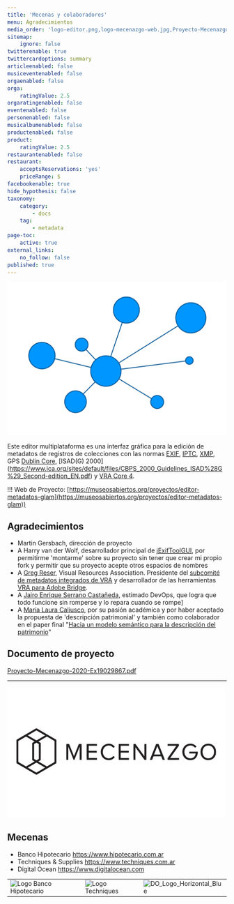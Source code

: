 ```yaml
---
title: 'Mecenas y colaboradores'
menu: Agradecimientos
media_order: 'logo-editor.png,logo-mecenazgo-web.jpg,Proyecto-Mecenazgo-2020-Ex19029867.pdf'
sitemap:
    ignore: false
twitterenable: true
twittercardoptions: summary
articleenabled: false
musiceventenabled: false
orgaenabled: false
orga:
    ratingValue: 2.5
orgaratingenabled: false
eventenabled: false
personenabled: false
musicalbumenabled: false
productenabled: false
product:
    ratingValue: 2.5
restaurantenabled: false
restaurant:
    acceptsReservations: 'yes'
    priceRange: $
facebookenable: true
hide_hypothesis: false
taxonomy:
    category:
        - docs
    tag:
        - metadata
page-toc:
    active: true
external_links:
    no_follow: false
published: true
---
```


![Editor de metadatos para la descripción archivística](logo-editor.png?resize=400,200) 

Este editor multiplataforma es una interfaz gráfica para la edición de metadatos de registros de colecciones con las normas [EXIF](https://docs.fileformat.com/image/exif/), [IPTC](https://iptc.org/standards/photo-metadata/), [XMP](https://www.adobe.com/products/xmp.html), GPS [Dublin Core](https://dublincore.org/specifications/dublin-core/), [ISAD(G) 2000] (https://www.ica.org/sites/default/files/CBPS_2000_Guidelines_ISAD%28G%29_Second-edition_EN.pdf) y [VRA Core 4](https://core.vraweb.org/index.html).


!!!  Web de Proyecto:  [https://museosabiertos.org/proyectos/editor-metadatos-glam](https://museosabiertos.org/proyectos/editor-metadatos-glam))




## Agradecimientos
* Martin Gersbach, dirección de proyecto
* A Harry van der Wolf, desarrollador principal de [jExifToolGUI](https://github.com/hvdwolf/jExifToolGUI), por permitirme 'montarme' sobre su proyecto sin tener que crear mi propio fork y permitir que su proyecto acepte otros espacios de nombres
* A [Greg Reser](mailto:greser@ucsd.edu), Visual Resources Association. Presidente del [subcomité de metadatos integrados de VRA](http://metadatadeluxe.pbworks.com/w/page/20792294/VRA%20Embedded%20Metadata%20Subcommittee) y desarrollador de las herramientas [VRA para Adobe Bridge](http://metadatadeluxe.pbworks.com/w/page/108523528/VRA%20Bridge%20Metadata%20Tools). 
* A [Jairo Enrique Serrano Castañeda](https://scholar.google.com/citations?user=rW2nV5cAAAAJ&hl), estimado DevOps, que logra que todo funcione sin romperse y lo repara cuando se rompe]
* A [María Laura Caliusco](https://bit.ly/3nwKVGN), por su pasión académica y por haber aceptado la propuesta de 'descripción patrimonial' y también como colaborador en el paper final "[Hacia un modelo semántico para la descripción del patrimonio](http://dx.doi.org/10.5281/zenodo.3338005)" 

## Documento de proyecto
[Proyecto-Mecenazgo-2020-Ex19029867.pdf](Proyecto-Mecenazgo-2020-Ex19029867.pdf)

---
[![](logo-mecenazgo-web.jpg)](https://www.buenosaires.gob.ar/mecenazgo?classes=float-left)

## Mecenas

* Banco Hipotecario https://www.hipotecario.com.ar
* Techniques & Supplies https://www.techniques.com.ar
* Digital Ocean https://www.digitalocean.com

|                                                                                                                                |                                                                                                                         |                                                                                                                                 |
| ------------------------------------------------------------------------------------------------------------------------------ | ----------------------------------------------------------------------------------------------------------------------- | ------------------------------------------------------------------------------------------------------------------------------- |
| ![Logo Banco Hipotecario](https://user-images.githubusercontent.com/693328/175657136-2524d56b-a0a8-493d-b96c-d84c7c5ef468.jpg) | ![Logo Techniques](https://user-images.githubusercontent.com/693328/175666054-1ca8f020-2c31-448e-8e9d-b6f2e26811e6.jpg) | ![DO_Logo_Horizontal_Blue](https://user-images.githubusercontent.com/693328/176058383-2fa26c85-a67b-4065-8707-451a0e4daa45.png) |

